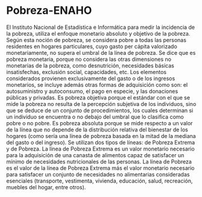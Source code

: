 # Pobreza-ENAHO
El Instituto Nacional de Estadística e Informática para medir la incidencia de la pobreza,
utiliza el enfoque monetario absoluto y objetivo de la pobreza. Según esta noción de pobreza,
se considera pobre a todas las personas residentes en hogares particulares, cuyo gasto per
cápita valorizado monetariamente, no supera el umbral de la línea de pobreza.
Se dice que es pobreza monetaria, porque no considera las otras dimensiones no
monetarias de la pobreza, como desnutrición, necesidades básicas insatisfechas, exclusión
social, capacidades, etc. Los elementos considerados provienen exclusivamente del gasto o de
los ingresos monetarios, se incluye además otras formas de adquisición como son: el
autosuministro y autoconsumo, el pago en especie, y las donaciones públicas y privadas.
Es pobreza objetiva porque el estándar con el que se mide la pobreza no resulta de la
percepción subjetiva de los individuos, sino que se deduce de un conjunto de procedimientos,
los cuales determinan si un individuo se encuentra o no debajo del umbral que lo clasifica
como pobre o no pobre.
Es pobreza absoluta porque se mide respecto a un valor de la línea que no depende de la
distribución relativa del bienestar de los hogares (como sería una línea de pobreza basada en
la mitad de la mediana del gasto o del ingreso). Se utilizan dos tipos de líneas: de Pobreza
Extrema y de Pobreza. La línea de Pobreza Extrema es un valor monetario necesario para la
adquisición de una canasta de alimentos capaz de satisfacer un mínimo de necesidades
nutricionales de las personas. La línea de Pobreza es el valor de la línea de Pobreza Extrema
más el valor monetario necesario para satisfacer un conjunto de necesidades no alimentarias
consideradas esenciales (transporte, vestimenta, vivienda, educación, salud, recreación,
muebles del hogar, entre otros).
